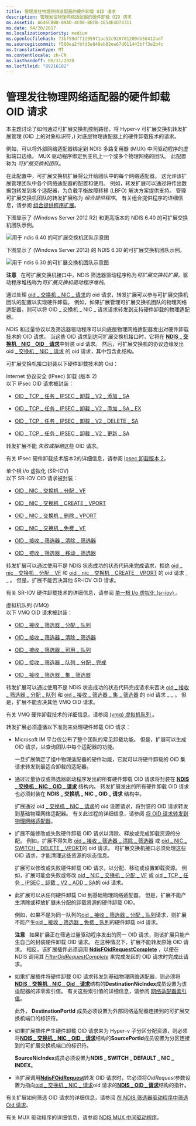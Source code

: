 ```yaml
---
title: 管理发往物理网络适配器的硬件卸载 OID 请求
description: 管理发往物理网络适配器的硬件卸载 OID 请求
ms.assetid: A646CBB8-89AD-4C08-BECB-1E54E4D74311
ms.date: 04/20/2017
ms.localizationpriority: medium
ms.openlocfilehash: 73bf99dff1295971ac52c928781209db56412adf
ms.sourcegitcommit: f500ea2fbfd3e849eb82ee67d011443bff3e2b4c
ms.translationtype: MT
ms.contentlocale: zh-CN
ms.lasthandoff: 08/31/2020
ms.locfileid: "89216182"
---
```

# <a name="managing-hardware-offload-oid-requests-to-physical-network-adapters"></a>管理发往物理网络适配器的硬件卸载 OID 请求


本主题讨论了如何通过可扩展交换机控制路径，将 Hyper-v 可扩展交换机转发扩展管理 (OID 上的对象标识符，) 对底层物理适配器上的硬件卸载技术的请求。

例如，可以将外部网络适配器绑定到 NDIS 多路复用器 (MUX) 中间驱动程序的虚拟端口边缘。 MUX 驱动程序绑定到主机上一个或多个物理网络的团队。 此配置称为 *可扩展交换机团队*。

在此配置中，可扩展交换机扩展将公开给团队中的每个网络适配器。 这允许该扩展管理团队中各个网络适配器的配置和使用。 例如，转发扩展可以通过将传出数据包转发到各个适配器，为负载平衡故障转移 (LBFO) 解决方案提供支持。 管理可扩展交换机团队的转发扩展称为 *组合提供程序*。 有关组合提供程序的详细信息，请参阅 [组合提供程序扩展](teaming-provider-extensions.md)。

下图显示了 (Windows Server 2012 R2) 和更高版本的 NDIS 6.40 的可扩展交换机团队示例。

![用于 ndis 6.40 的可扩展交换机团队示意图](images/vswitch-oid-controlpath2-ndis640.png)

下图显示了 (Windows Server 2012) 的 NDIS 6.30 的可扩展交换机团队示例。

![用于 ndis 6.30 的可扩展交换机团队示意图](images/vswitch-oid-controlpath2.png)

**注意**   在可扩展交换机接口中，NDIS 筛选器驱动程序称为*可扩展交换机扩展*，驱动程序堆栈称为*可扩展交换机驱动程序堆栈*。

 

通过处理 [oid \_ 交换机 \_ NIC \_ 请求](./oid-switch-nic-request.md)的 oid 请求，转发扩展可以参与可扩展交换机团队的配置以实现硬件卸载。 例如，如果扩展管理可扩展交换机团队的物理网络适配器，则可以将 OID \_ 交换机 \_ NIC \_ 请求请求转发到支持硬件卸载的物理适配器。

NDIS 和过量协议以及筛选器驱动程序可以向底层物理网络适配器发出对硬件卸载技术的 OID 请求。 当这些 OID 请求到达可扩展交换机接口时，它将在 [**NDIS \_ 交换机 \_ NIC \_ OID \_ 请求**](/windows-hardware/drivers/ddi/ntddndis/ns-ntddndis-_ndis_switch_nic_oid_request)中封装 oid 请求。 然后，可扩展交换机的协议边缘发出 oid [ \_ 交换机 \_ NIC \_ 请求](./oid-switch-nic-request.md) 的 oid 请求，其中包含此结构。

可扩展交换机接口封装以下硬件卸载技术的 Oid：

<a href="" id="internet-protocol-security--ipsec--offload--version-2-"></a>Internet 协议安全 (IPsec) 卸载 (版本 2)   
以下 IPsec OID 请求被封装：

-   [OID \_ TCP \_ 任务 \_ IPSEC \_ 卸载 \_ V2 \_ 添加 \_ SA](./oid-tcp-task-ipsec-offload-v2-add-sa.md)

-   [OID \_ TCP \_ 任务 \_ IPSEC \_ 卸载 \_ V2 \_ 添加 \_ SA \_ EX](./oid-tcp-task-ipsec-offload-v2-add-sa-ex.md)

-   [OID \_ TCP \_ 任务 \_ IPSEC \_ 卸载 \_ V2 \_ DELETE \_ SA](./oid-tcp-task-ipsec-offload-v2-delete-sa.md)

-   [OID \_ TCP \_ 任务 \_ IPSEC \_ 卸载 \_ V2 \_ 更新 \_ SA](./oid-tcp-task-ipsec-offload-v2-update-sa.md)

转发扩展不能 *失败或拒绝*这些 OID 请求。

有关 IPsec 硬件卸载技术版本2的详细信息，请参阅 [Ipsec 卸载版本 2](./introduction-to-ipsec-offload-version-2.md)。

<a href="" id="single-root-i-o-virtualization--sr-iov-"></a>单个根 i/o 虚拟化 (SR-IOV)   
以下 SR-IOV OID 请求被封装：

-   [OID \_ NIC \_ 交换机 \_ 分配 \_ VF](./oid-nic-switch-allocate-vf.md)

-   [OID \_ NIC \_ 交换机 \_ CREATE \_ VPORT](./oid-nic-switch-create-vport.md)

-   [OID \_ NIC \_ 交换机 \_ 删除 \_ VPORT](./oid-nic-switch-delete-vport.md)

-   [OID \_ NIC \_ 交换机 \_ 免费 \_ VF](./oid-nic-switch-free-vf.md)

-   [OID \_ 接收 \_ 筛选器 \_ 清除 \_ 筛选器](./oid-receive-filter-clear-filter.md)

-   [OID \_ 接收 \_ 筛选器 \_ 移动 \_ 筛选器](./oid-receive-filter-move-filter.md)

转发扩展可以通过使用不是 NDIS 状态成功的状态代码来完成请求，拒绝 [oid \_ nic \_ 交换机 \_ 分配 \_ VF](./oid-nic-switch-allocate-vf.md) 和 [oid \_ nic \_ 交换机 \_ CREATE \_ VPORT](./oid-nic-switch-create-vport.md) 的 oid 请求 \_ \_ 。 但是，扩展不能否决其他 SR-IOV OID 请求。

有关 SR-IOV 硬件卸载技术的详细信息，请参阅 [单一根 I/o 虚拟化 (sr-iov) ](single-root-i-o-virtualization--sr-iov-.md)。

<a href="" id="virtualized-machine-queue--vmq-"></a>虚拟机队列 (VMQ)   
以下 VMQ OID 请求被封装：

-   [OID \_ 接收 \_ 筛选器 \_ 分配 \_ 队列](./oid-receive-filter-allocate-queue.md)

-   [OID \_ 接收 \_ 筛选器 \_ 清除 \_ 筛选器](./oid-receive-filter-clear-filter.md)

-   [OID \_ 接收 \_ 筛选器 \_ 可用 \_ 队列](./oid-receive-filter-free-queue.md)

-   [OID \_ 接收 \_ 筛选器 \_ 队列 \_ 分配 \_ 完成](./oid-receive-filter-queue-allocation-complete.md)

-   [OID \_ 接收 \_ 筛选器 \_ 集 \_ 筛选器](./oid-receive-filter-set-filter.md)

转发扩展可以通过使用不是 NDIS 状态成功的状态代码完成请求来否决 [oid \_ 接收 \_ 筛选器 \_ 分配 \_ 队列](./oid-receive-filter-allocate-queue.md) 和 [oid \_ 接收 \_ 筛选器 \_ 集 \_ 筛选器](./oid-receive-filter-set-filter.md) 的 oid 请求 \_ \_ 。 但是，扩展不能否决其他 VMQ OID 请求。

有关 VMQ 硬件卸载技术的详细信息，请参阅 [ (vmq) 虚拟机队列 ](virtual-machine-queue--vmq-.md)。

转发扩展必须遵循以下准则来处理硬件卸载 OID 请求：

-   Microsoft IM 平台仅公布了整个团队的常见卸载功能。 但是，扩展可以生成 OID 请求，以查询团队中每个适配器的功能。

    一旦扩展确定了组中物理适配器的硬件功能，它就可以将硬件卸载的 OID 集请求转发到最适合卸载的适配器。

-   通过过量协议或筛选器驱动程序发出的所有硬件卸载 OID 请求将封装在 [**NDIS \_ 交换机 \_ NIC \_ OID \_ 请求**](/windows-hardware/drivers/ddi/ntddndis/ns-ntddndis-_ndis_switch_nic_oid_request) 结构内。 转发扩展发出的所有硬件卸载 OID 请求也必须封装在 **NDIS \_ 交换机 \_ NIC \_ OID \_ 请求** 结构中。

    扩展通过 oid [ \_ 交换机 \_ NIC \_ 请求](./oid-switch-nic-request.md)的 oid 设置请求，将封装的 OID 请求转发到基础物理网络适配器。 有关此过程的详细信息，请参阅 [将 OID 请求转发到物理网络适配器](forwarding-oid-requests-to-physical-network-adapters.md)。

-   扩展不能修改或失败硬件卸载 OID 请求以清除、释放或完成卸载资源的分配。 例如，扩展不得失败 [oid \_ 接收 \_ 筛选器 \_ 清除 \_ 筛选器](./oid-receive-filter-clear-filter.md) 或 [oid \_ NIC \_ SWITCH \_ DELETE \_ VPORT](./oid-nic-switch-delete-vport.md)的 oid 请求。 可扩展交换机接口必须处理这些 OID 请求，才能清理这些资源的状态信息。

    扩展可以修改或失败硬件卸载 OID 请求，以分配、移动或设置卸载资源。 例如，扩展可能会失败或修改 [oid \_ NIC \_ 交换机 \_ 分配 \_ VF](./oid-nic-switch-allocate-vf.md) 或 [oid \_ TCP \_ 任务 \_ IPSEC \_ 卸载 \_ V2 \_ ADD \_ SA](./oid-tcp-task-ipsec-offload-v2-add-sa.md)的 oid 请求。

-   此扩展可以从任何硬件卸载 Oid 到基础物理网络适配器。 但是，扩展不能产生清除或释放扩展未分配的卸载资源的硬件卸载 OID。

    例如，如果不是为同一队列的[oid \_ 接收 \_ 筛选器 \_ 分配 \_ 队列](./oid-receive-filter-allocate-queue.md)请求，则扩展不能产生[oid \_ 接收 \_ 筛选器 \_ 免费 \_ 队列](./oid-receive-filter-free-queue.md)的硬件卸载 oid 请求。

    **注意**   如果扩展正在筛选过量驱动程序发出的同一 OID 请求，则该扩展只能产生自己的封装硬件卸载 OID 请求。 在这种情况下，扩展不能转发原始 OID 请求。 相反，该扩展插件必须调用 [**NdisFOidRequestComplete**](/windows-hardware/drivers/ddi/ndis/nf-ndis-ndisfoidrequestcomplete) ，以便在 NDIS 调用其 [*FilterOidRequestComplete*](/windows-hardware/drivers/ddi/ndis/nc-ndis-filter_oid_request_complete) 来完成发起的 OID 请求时完成此请求。

     

-   如果扩展插件将硬件卸载 OID 请求转发到基础物理网络适配器，则必须将[**NDIS \_ 交换机 \_ NIC \_ Oid \_ 请求**](/windows-hardware/drivers/ddi/ntddndis/ns-ntddndis-_ndis_switch_nic_oid_request)结构的**DestinationNicIndex**成员设置为该适配器的非零索引值。 有关这些索引值的详细信息，请参阅 [网络适配器索引值](network-adapter-index-values.md)。

    此外， **DestinationPortId** 成员必须设置为外部网络适配器连接到的可扩展交换机端口的标识符。

-   如果扩展插件产生硬件卸载 OID 请求来为 Hyper-v 子分区分配资源，则必须将[**NDIS \_ 交换机 \_ NIC \_ OID \_ 请求**](/windows-hardware/drivers/ddi/ntddndis/ns-ntddndis-_ndis_switch_nic_oid_request)结构的**SourcePortId**成员设置为分区连接到的可扩展交换机端口的标识符。

    **SourceNicIndex**成员必须设置为**NDIS \_ SWITCH \_ DEFAULT \_ NIC \_ INDEX**。

-   当扩展调用[**NdisFOidRequest**](/windows-hardware/drivers/ddi/ndis/nf-ndis-ndisfoidrequest)转发 OID 请求时，它必须将*OidRequest*参数设置为指向[oid \_ 交换机 \_ NIC \_ 请求](./oid-switch-nic-request.md)oid 请求的[**NDIS \_ OID \_ 请求**](/windows-hardware/drivers/ddi/ndis/ns-ndis-_ndis_oid_request)结构的指针。

有关扩展如何筛选 OID 请求的详细信息，请参阅 [在 NDIS 筛选器驱动程序中筛选 Oid 请求](filtering-oid-requests-in-an-ndis-filter-driver.md)。

有关 MUX 驱动程序的详细信息，请参阅 [NDIS MUX 中间驱动程序](ndis-mux-intermediate-drivers.md)。

 

